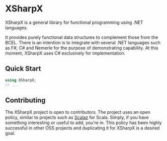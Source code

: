 # XSharpX

XSharpX is a general library for functional programming using .NET languages.

It provides purely functional data structures to complement those from
the BCEL. There is an intention is to integrate with several .NET
languages such as F#, C# and Nemerle for the purpose of demonstrating
capability. At this moment, XSharpX uses C# exclusively for implementation.


## Quick Start

```c#
using XSharpX;
// ...
```

## Contributing

The XSharpX project is open to contributors. The project uses an open
policy, similar to projects such as [Scalaz](https://github.com/scalaz)
for Scala. Simply, if you have something interesting or useful to add,
you're in. This policy has been highly successful in other OSS projects
and duplicating it for XSharpX is a desired goal.
